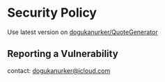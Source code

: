 # Security Policy

Use latest version on [dogukanurker/QuoteGenerator](https://github.com/DogukanUrker/QuoteGenerator)

## Reporting a Vulnerability

contact: dogukanurker@icloud.com

